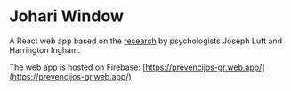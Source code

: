 # Johari Window 
 
A React web app based on the [research](https://en.wikipedia.org/wiki/Johari_window) by psychologists Joseph Luft and Harrington Ingham.

The web app is hosted on Firebase: [https://prevencijos-gr.web.app/](https://prevencijos-gr.web.app/)

